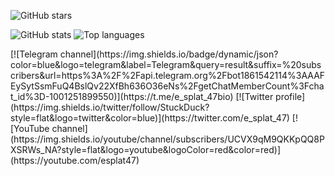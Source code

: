 ![GitHub stars](https://img.shields.io/github/stars/e-splat?logo=github&style=social)

<section id='stats'>
  
  ![GitHub stats](https://github-readme-stats.vercel.app/api?username=e-splat&show_icons=true&theme=tokyonight)
  ![Top languages](https://github-readme-stats.vercel.app/api/top-langs/?username=e-splat&layout=compact&theme=github_dark)

</section>
[![Telegram channel](https://img.shields.io/badge/dynamic/json?color=blue&logo=telegram&label=Telegram&query=result&suffix=%20subscribers&url=https%3A%2F%2Fapi.telegram.org%2Fbot1861542114%3AAAFEySytSsmFuQ4BslQv22XfBh636O36eNs%2FgetChatMemberCount%3Fchat_id%3D-1001251899550)](https://t.me/e_splat_47bio)
[![Twitter profile](https://img.shields.io/twitter/follow/StuckDuck?style=flat&logo=twitter&color=blue)](https://twitter.com/e_splat_47)
[![YouTube channel](https://img.shields.io/youtube/channel/subscribers/UCVX9qM9QKKpQQ8PXSRWs_NA?style=flat&logo=youtube&logoColor=red&color=red)](https://youtube.com/esplat47)
